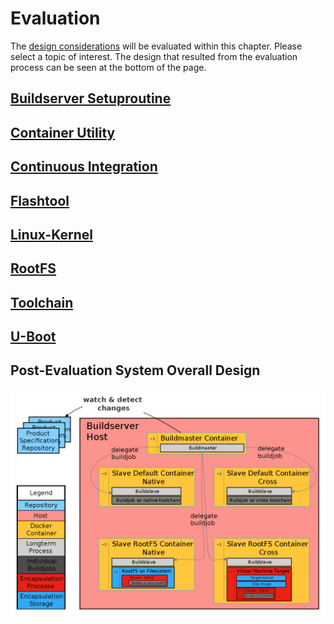 # Evaluation
The [design considerations](design.md) will be evaluated within this chapter.
Please select a topic of interest. The design that resulted from the evaluation
process can be seen at the bottom of the page.

## [Buildserver Setuproutine](evaluation/buildserver-setuproutine.md)
## [Container Utility](evaluation/container-utility.md)
## [Continuous Integration](evaluation/continuous-integration.md)
## [Flashtool](evaluation/flashtool.md)
## [Linux-Kernel](evaluation/linux.md)
## [RootFS](evaluation/rootfs.md)
## [Toolchain](evaluation/toolchain.md)
## [U-Boot](evaluation/uboot.md)

## Post-Evaluation System Overall Design
[![](background/img/post-eval_result_design.png)](background/img/post-eval_result_design.png)
